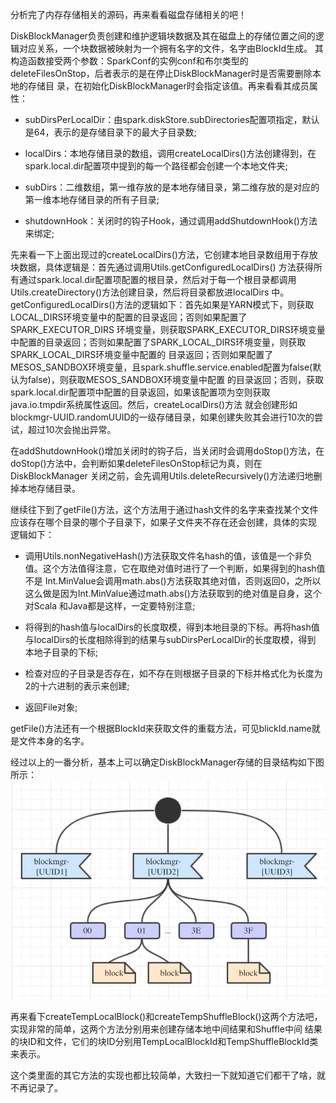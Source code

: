 分析完了内存存储相关的源码，再来看看磁盘存储相关的吧！

DiskBlockManager负责创建和维护逻辑块数据及其在磁盘上的存储位置之间的逻辑对应关系，一个块数据被映射为一个拥有名字的文件，名字由BlockId生成。
其构造函数接受两个参数：SparkConf的实例conf和布尔类型的deleteFilesOnStop，后者表示的是在停止DiskBlockManager时是否需要删除本地的存储目
录，在初始化DiskBlockManager时会指定该值。再来看看其成员属性：
  * subDirsPerLocalDir：由spark.diskStore.subDirectories配置项指定，默认是64，表示的是存储目录下的最大子目录数;

  * localDirs：本地存储目录的数组，调用createLocalDirs()方法创建得到，在spark.local.dir配置项中提到的每一个路径都会创建一个本地文件夹;

  * subDirs：二维数组，第一维存放的是本地存储目录，第二维存放的是对应的第一维本地存储目录的所有子目录;

  * shutdownHook：关闭时的钩子Hook，通过调用addShutdownHook()方法来绑定;

先来看一下上面出现过的createLocalDirs()方法，它创建本地目录数组用于存放块数据，具体逻辑是：首先通过调用Utils.getConfiguredLocalDirs()
方法获得所有通过spark.local.dir配置项配置的根目录，然后对于每一个根目录都调用Utils.createDirectory()方法创建目录，然后将目录都放进localDirs
中。getConfiguredLocalDirs()方法的逻辑如下：首先如果是YARN模式下，则获取LOCAL_DIRS环境变量中的配置的目录返回；否则如果配置了SPARK_EXECUTOR_DIRS
环境变量，则获取SPARK_EXECUTOR_DIRS环境变量中配置的目录返回；否则如果配置了SPARK_LOCAL_DIRS环境变量，则获取SPARK_LOCAL_DIRS环境变量中配置的
目录返回；否则如果配置了MESOS_SANDBOX环境变量，且spark.shuffle.service.enabled配置为false(默认为false)，则获取MESOS_SANDBOX环境变量中配置
的目录返回；否则，获取spark.local.dir配置项中配置的目录返回，如果该配置项为空则获取java.io.tmpdir系统属性返回。然后，createLocalDirs()方法
就会创建形如blockmgr-UUID.randomUUID的一级存储目录，如果创建失败其会进行10次的尝试，超过10次会抛出异常。

在addShutdownHook()增加关闭时的钩子后，当关闭时会调用doStop()方法，在doStop()方法中，会判断如果deleteFilesOnStop标记为真，则在DiskBlockManager
关闭之前，会先调用Utils.deleteRecursively()方法递归地删掉本地存储目录。

继续往下到了getFile()方法，这个方法用于通过hash文件的名字来查找某个文件应该存在哪个目录的哪个子目录下，如果子文件夹不存在还会创建，具体的实现
逻辑如下：
  * 调用Utils.nonNegativeHash()方法获取文件名hash的值，该值是一个非负值。这个方法值得注意，它在取绝对值时进行了一个判断，如果得到的hash值不是
  Int.MinValue会调用math.abs()方法获取其绝对值，否则返回0，之所以这么做是因为Int.MinValue通过math.abs()方法获取到的绝对值是自身，这个对Scala
  和Java都是这样，一定要特别注意;

  * 将得到的hash值与localDirs的长度取模，得到本地目录的下标。再将hash值与localDirs的长度相除得到的结果与subDirsPerLocalDir的长度取模，得到
  本地子目录的下标;

  * 检查对应的子目录是否存在，如不存在则根据子目录的下标并格式化为长度为2的十六进制的表示来创建;

  * 返回File对象;

getFile()方法还有一个根据BlockId来获取文件的重载方法，可见blickId.name就是文件本身的名字。

经过以上的一番分析，基本上可以确定DiskBlockManager存储的目录结构如下图所示：
![DiskBlockManager目录结构](../assets/img/spark/diskblockmanager.png "DiskBlockManager目录结构")

再来看下createTempLocalBlock()和createTempShuffleBlock()这两个方法吧，实现非常的简单，这两个方法分别用来创建存储本地中间结果和Shuffle中间
结果的块ID和文件，它们的块ID分别用TempLocalBlockId和TempShuffleBlockId类来表示。

这个类里面的其它方法的实现也都比较简单，大致扫一下就知道它们都干了啥，就不再记录了。